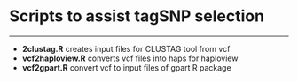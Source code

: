 # Scripts to assist tagSNP selection

* **** 
* **2clustag.R** creates input files for CLUSTAG tool from vcf
* **vcf2haploview.R** converts vcf files into haps for haploview
* **vcf2gpart.R** convert vcf to input files of gpart R package  
